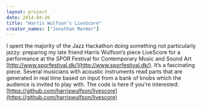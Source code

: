 ```yaml
---
layout: project
date: 2014-04-26
title: "Harris Wulfson’s LiveScore"
creator_names: ["Jonathan Marmor"]
---
```


I spent the majority of the Jazz Hackathon doing something not particularly jazzy: preparing my late friend Harris Wulfson’s piece LiveScore for a performance at the SPOR Festival for Contemporary Music and Sound Art [http://www.sporfestival.dk/](http://www.sporfestival.dk/). It’s a fascinating piece. Several musicians with acoustic instruments read parts that are generated in real time based on input from a bank of knobs which the audience is invited to play with. The code is here if you’re interested: [https://github.com/harriswulfson/livescore](https://github.com/harriswulfson/livescore)
